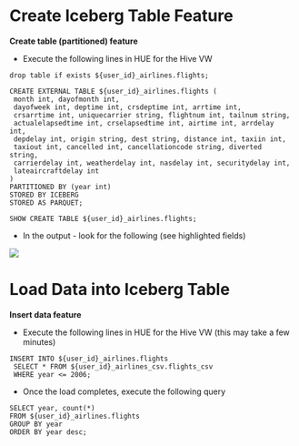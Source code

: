 # Create Iceberg Table Feature

**Create table (partitioned) feature**

- Execute the following lines in HUE for the Hive VW

<!---->

    drop table if exists ${user_id}_airlines.flights;

    CREATE EXTERNAL TABLE ${user_id}_airlines.flights (
     month int, dayofmonth int, 
     dayofweek int, deptime int, crsdeptime int, arrtime int, 
     crsarrtime int, uniquecarrier string, flightnum int, tailnum string, 
     actualelapsedtime int, crselapsedtime int, airtime int, arrdelay int, 
     depdelay int, origin string, dest string, distance int, taxiin int, 
     taxiout int, cancelled int, cancellationcode string, diverted string, 
     carrierdelay int, weatherdelay int, nasdelay int, securitydelay int, 
     lateaircraftdelay int
    ) 
    PARTITIONED BY (year int)
    STORED BY ICEBERG 
    STORED AS PARQUET;

    SHOW CREATE TABLE ${user_id}_airlines.flights;

- In the output - look for the following (see highlighted fields)

![](../images/50.png)


# Load Data into Iceberg Table<a id="load-data-into-iceberg-table"></a>

**Insert data feature**

- Execute the following lines in HUE for the Hive VW (this may take a few minutes)

<!---->

    INSERT INTO ${user_id}_airlines.flights
     SELECT * FROM ${user_id}_airlines_csv.flights_csv
     WHERE year <= 2006;

- Once the load completes, execute the following query

<!---->

    SELECT year, count(*) 
    FROM ${user_id}_airlines.flights
    GROUP BY year
    ORDER BY year desc;

